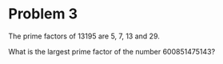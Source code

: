 # Problem 3

The prime factors of 13195 are 5, 7, 13 and 29.

What is the largest prime factor of the number 600851475143?


